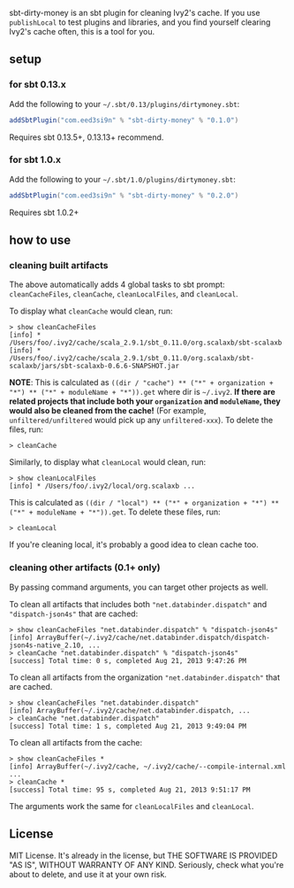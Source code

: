 sbt-dirty-money is an sbt plugin for cleaning Ivy2's cache. If you use `publishLocal` to test plugins and libraries, and you find yourself clearing Ivy2's cache often, this is a tool for you.

## setup

### for sbt 0.13.x
Add the following to your `~/.sbt/0.13/plugins/dirtymoney.sbt`:

```scala
addSbtPlugin("com.eed3si9n" % "sbt-dirty-money" % "0.1.0")
```

Requires sbt 0.13.5+, 0.13.13+ recommend.

### for sbt 1.0.x
Add the following to your `~/.sbt/1.0/plugins/dirtymoney.sbt`:

```scala
addSbtPlugin("com.eed3si9n" % "sbt-dirty-money" % "0.2.0")
```

Requires sbt 1.0.2+

## how to use

### cleaning built artifacts

The above automatically adds 4 global tasks to sbt prompt: `cleanCacheFiles`, `cleanCache`, `cleanLocalFiles`, and `cleanLocal`.

To display what `cleanCache` would clean, run:

    > show cleanCacheFiles
    [info] * /Users/foo/.ivy2/cache/scala_2.9.1/sbt_0.11.0/org.scalaxb/sbt-scalaxb
    [info] * /Users/foo/.ivy2/cache/scala_2.9.1/sbt_0.11.0/org.scalaxb/sbt-scalaxb/jars/sbt-scalaxb-0.6.6-SNAPSHOT.jar

**NOTE**: This is calculated as `((dir / "cache") ** ("*" + organization + "*") ** ("*" + moduleName + "*")).get` where dir is `~/.ivy2`. **If there are related projects that include both your `organization` and `moduleName`, they would also be cleaned from the cache!** (For example, `unfiltered/unfiltered` would pick up any `unfiltered-xxx`). To delete the files, run:

    > cleanCache

Similarly, to display what `cleanLocal` would clean, run:

    > show cleanLocalFiles
    [info] * /Users/foo/.ivy2/local/org.scalaxb ...

This is calculated as `((dir / "local") ** ("*" + organization + "*") ** ("*" + moduleName + "*")).get`. To delete these files, run:

    > cleanLocal

If you're cleaning local, it's probably a good idea to clean cache too.

### cleaning other artifacts (0.1+ only)

By passing command arguments, you can target other projects as well.

To clean all artifacts that includes both `"net.databinder.dispatch"` and `"dispatch-json4s"` that are cached:

    > show cleanCacheFiles "net.databinder.dispatch" % "dispatch-json4s"
    [info] ArrayBuffer(~/.ivy2/cache/net.databinder.dispatch/dispatch-json4s-native_2.10, ...
    > cleanCache "net.databinder.dispatch" % "dispatch-json4s"
    [success] Total time: 0 s, completed Aug 21, 2013 9:47:26 PM

To clean all artifacts from the organization `"net.databinder.dispatch"` that are cached.

    > show cleanCacheFiles "net.databinder.dispatch"
    [info] ArrayBuffer(~/.ivy2/cache/net.databinder.dispatch, ...
    > cleanCache "net.databinder.dispatch"
    [success] Total time: 1 s, completed Aug 21, 2013 9:49:04 PM

To clean all artifacts from the cache:

    > show cleanCacheFiles *
    [info] ArrayBuffer(~/.ivy2/cache, ~/.ivy2/cache/--compile-internal.xml ...
    > cleanCache *
    [success] Total time: 95 s, completed Aug 21, 2013 9:51:17 PM

The arguments work the same for `cleanLocalFiles` and `cleanLocal`.

## License

MIT License. It's already in the license, but THE SOFTWARE IS PROVIDED "AS IS", WITHOUT WARRANTY OF ANY KIND.
Seriously, check what you're about to delete, and use it at your own risk.
